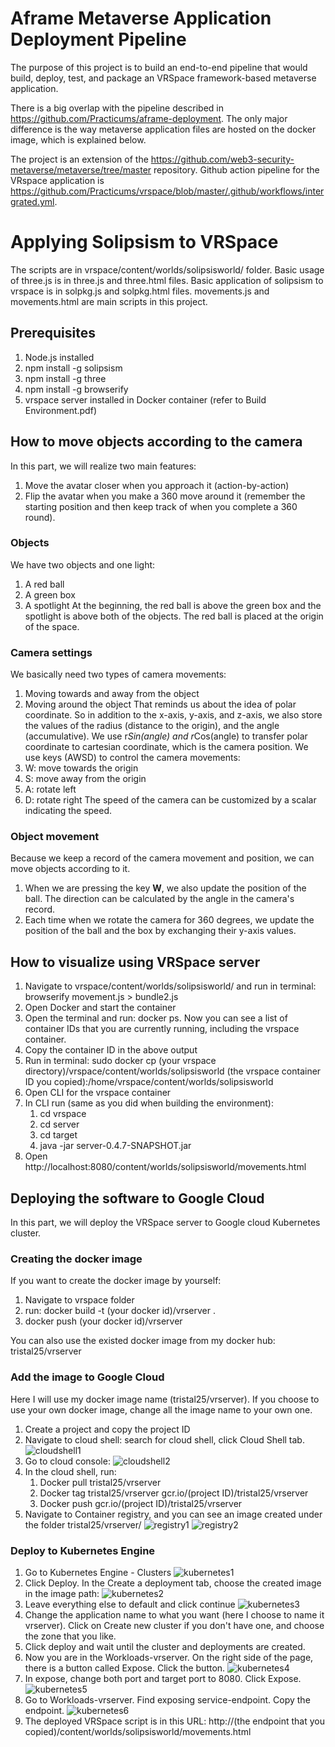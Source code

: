 # Aframe Metaverse Application Deployment Pipeline

The purpose of this project is to build an end-to-end pipeline that would build, deploy, test, and package an VRSpace framework-based metaverse application. 

There is a big overlap with the pipeline described in https://github.com/Practicums/aframe-deployment. The only major difference is the way metaverse application files are hosted on the docker image, which is explained below. 

The project is an extension of the https://github.com/web3-security-metaverse/metaverse/tree/master repository. Github action pipeline for the VRspace application is https://github.com/Practicums/vrspace/blob/master/.github/workflows/intergrated.yml. 

# Applying Solipsism to VRSpace

The scripts are in vrspace/content/worlds/solipsisworld/ folder. Basic usage of three.js is in three.js and three.html files. Basic application of solipsism to vrspace is in solpkg.js and solpkg.html files. movements.js and movements.html are main scripts in this project. 

## Prerequisites

1. Node.js installed
2. npm install -g solipsism 
3. npm install -g three 
4. npm install -g browserify
5. vrspace server installed in Docker container (refer to Build Environment.pdf)

## How to move objects according to the camera

In this part, we will realize two main features:
1. Move the avatar closer when you approach it (action-by-action)
2. Flip the avatar when you make a 360 move around it (remember the starting position and then keep track of when you complete a 360 round).

### Objects

We have two objects and one light:
1. A red ball
2. A green box
3. A spotlight
At the beginning, the red ball is above the green box and the spotlight is above both of the objects. The red ball is placed at the origin of the space. 

### Camera settings

We basically need two types of camera movements: 
1. Moving towards and away from the object
2. Moving around the object
That reminds us about the idea of polar coordinate. So in addition to the x-axis, y-axis, and z-axis, we also store the values of the radius (distance to the origin), and the angle (accumulative). We use r*Sin(angle) and r*Cos(angle) to transfer polar coordinate to cartesian coordinate, which is the camera position. 
We use keys (AWSD) to control the camera movements:
1. W: move towards the origin
2. S: move away from the origin
3. A: rotate left
4. D: rotate right
The speed of the camera can be customized by a scalar indicating the speed. 

### Object movement

Because we keep a record of the camera movement and position, we can move objects according to it. 
1. When we are pressing the key __W__, we also update the position of the ball. The direction can be calculated by the angle in the camera's record. 
2. Each time when we rotate the camera for 360 degrees, we update the position of the ball and the box by exchanging their y-axis values. 

## How to visualize using VRSpace server

1. Navigate to vrspace/content/worlds/solipsisworld/ and run in terminal: browserify movement.js > bundle2.js
2. Open Docker and start the container
3. Open the terminal and run: docker ps. Now you can see a list of container IDs that you are currently running, including the vrspace container.
4. Copy the container ID in the above output
5. Run in terminal: sudo docker cp (your vrspace directory)/vrspace/content/worlds/solipsisworld (the vrspace container ID you copied):/home/vrspace/content/worlds/solipsisworld
6. Open CLI for the vrspace container
7. In CLI run (same as you did when building the environment):
   1. cd vrspace
   2. cd server
   3. cd target
   4. java -jar server-0.4.7-SNAPSHOT.jar
8. Open http://localhost:8080/content/worlds/solipsisworld/movements.html

## Deploying the software to Google Cloud
In this part, we will deploy the VRSpace server to Google cloud Kubernetes cluster. 

### Creating the docker image

If you want to create the docker image by yourself: 
1. Navigate to vrspace folder
2. run: docker build -t (your docker id)/vrserver .
3. docker push (your docker id)/vrserver

You can also use the existed docker image from my docker hub: tristal25/vrserver

### Add the image to Google Cloud

Here I will use my docker image name (tristal25/vrserver). If you choose to use your own docker image, change all the image name to your own one. 
1. Create a project and copy the project ID
2. Navigate to cloud shell: search for cloud shell, click Cloud Shell tab. 
   ![cloudshell1](doc/cloudshell1.png)
3. Go to cloud console:
   ![cloudshell2](doc/cloudshell2.png)
4. In the cloud shell, run:
   1. Docker pull tristal25/vrserver
   2. Docker tag tristal25/vrserver gcr.io/(project ID)/tristal25/vrserver
   3. Docker push gcr.io/(project ID)/tristal25/vrserver
5. Navigate to Container registry, and you can see an image created under the folder tristal25/vrserver/
   ![registry1](doc/registry1.png)
   ![registry2](doc/registry2.png)

### Deploy to Kubernetes Engine

1. Go to Kubernetes Engine - Clusters
   ![kubernetes1](doc/kubernetes1.png)
2. Click Deploy. In the Create a deployment tab, choose the created image in the image path:
   ![kubernetes2](doc/kubernetes2.png)
3. Leave everything else to default and click continue
   ![kubernetes3](doc/kubernetes3.png)
4. Change the application name to what you want (here I choose to name it vrserver). Click on Create new cluster if you don't have one, and choose the zone that you like. 
5. Click deploy and wait until the cluster and deployments are created. 
6. Now you are in the Workloads-vrserver. On the right side of the page, there is a button called Expose. Click the button. 
   ![kubernetes4](doc/kubernetes4.png)
7. In expose, change both port and target port to 8080. Click Expose. 
   ![kubernetes5](doc/kubernetes5.png)
8. Go to Workloads-vrserver. Find exposing service-endpoint. Copy the endpoint. 
   ![kubernetes6](doc/kubernetes6.png)
9. The deployed VRSpace script is in this URL: http://(the endpoint that you copied)/content/worlds/solipsisworld/movements.html